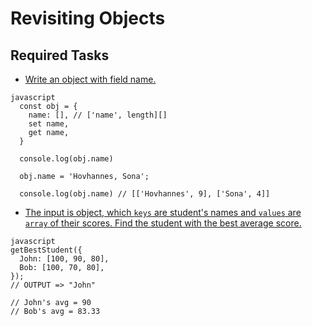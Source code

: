 # Revisiting Objects

## Required Tasks

- [Write an object with field name.](https://github.com/martun-avagyan/012-Getter-Setter-PropertyDescriptor/blob/main/01getterSetter.js)

```
javascript
  const obj = {
    name: [], // ['name', length][]
    set name,
    get name,
  }

  console.log(obj.name)

  obj.name = 'Hovhannes, Sona';

  console.log(obj.name) // [['Hovhannes', 9], ['Sona', 4]]
```

- [The input is object, which `keys` are student's names and `values` are `array` of their scores. Find the student with the best average score.](https://github.com/martun-avagyan/012-Getter-Setter-PropertyDescriptor/blob/main/02getBestStudent.js)

```
javascript
getBestStudent({
  John: [100, 90, 80],
  Bob: [100, 70, 80],
});
// OUTPUT => "John"

// John's avg = 90
// Bob's avg = 83.33
```
